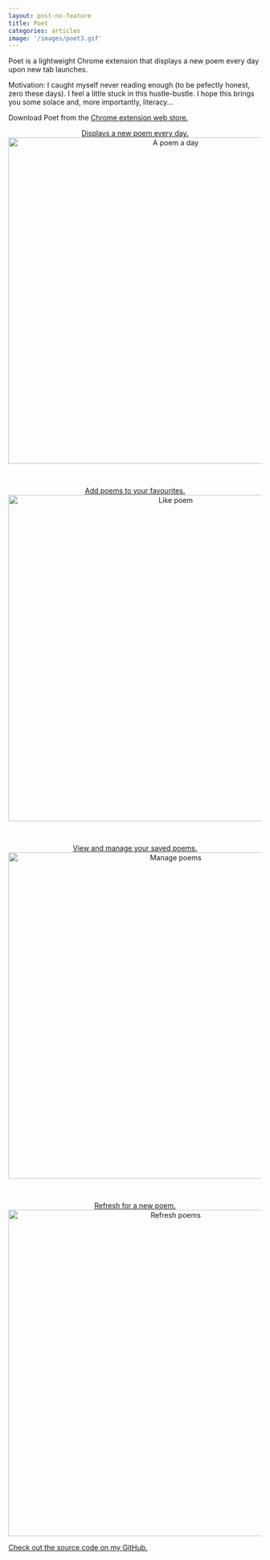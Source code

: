 ```yaml
---
layout: post-no-feature
title: Poet
categories: articles
image: '/images/poet3.gif'
---
```


Poet is a lightweight Chrome extension that displays a new poem every day upon new tab launches. 

Motivation: I caught myself never reading enough (to be pefectly honest, zero these days). I feel a little stuck in this hustle-bustle. I hope this brings you some solace and, more importantly, literacy...

Download Poet from the <a href="https://chrome.google.com/webstore/detail/poet/hkjjflfleaejocakemkheofjcmkepbcm"> Chrome extension web store.

<p align="center">
Displays a new poem every day.
<br>
<img src="https://imgur.com/7TCxx9G.jpg" alt="A poem a day" width="650px">
</p>
<br>

<p align="center">
Add poems to your favourites.
<br>
<img src="https://imgur.com/0yBREZ0.gif" alt="Like poem" width="650px">
</p>
<br>

<p align="center">
View and manage your saved poems.
<br>
<img src="https://imgur.com/c3tUqx4.gif" alt="Manage poems" width="650px">
</p>
<br>

<p align="center">
Refresh for a new poem.
<br>
<img src="https://imgur.com/99xA9qf.gif" alt="Refresh poems" width="650px">
<br>
</p>

Check out the source code on my <a href="https://github.com/chuyunshen/poet"> GitHub.
